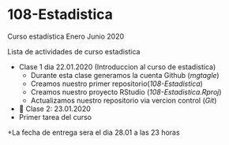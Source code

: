 # 108-Estadistica
Curso estadística Enero Junio 2020

Lista de actividades de curso estadistica 

+ Clase 1 dia 22.01.2020 (Introduccion al curso de estadistica)
  + Durante esta clase generamos la cuenta Github (*mgtagle*)
  + Creamos nuestro primer repositorio(*108-Estadistica*)
  + Creamos nuestro proyecto RStudio (*108-Estadistica.Rproj*)
  + Actualizamos nuestro repositorio via vercion control (*Git*)
+ :paperclip: Clase 2: 23.01.2020
 + Primer tarea del curso
 
 +La fecha de entrega sera el dia 28.01 a las 23 horas
